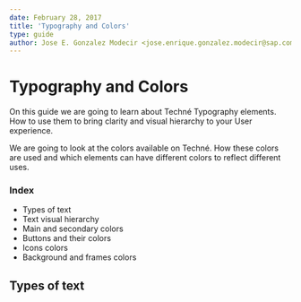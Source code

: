 ```yaml
---
date: February 28, 2017
title: 'Typography and Colors'
type: guide
author: Jose E. Gonzalez Modecir <jose.enrique.gonzalez.modecir@sap.com>
---
```


# Typography and Colors

On this guide we are going to learn about Techné Typography elements. How to use them to bring clarity and visual hierarchy to your User experience.

We are going to look at the colors available on Techné. How these colors are used and which elements can have different colors to reflect different uses.

### Index
* Types of text
* Text visual hierarchy
* Main and secondary colors
* Buttons and their colors
* Icons colors
* Background  and frames colors

## Types of text





